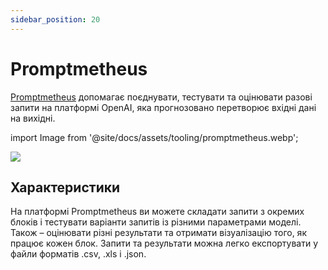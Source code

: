 ```yaml
---
sidebar_position: 20
---
```


# Promptmetheus

[Promptmetheus](https://promptmetheus.com) допомагає поєднувати, тестувати та оцінювати разові запити на платформі OpenAI, яка прогнозовано перетворює вхідні дані на вихідні.

import Image from '@site/docs/assets/tooling/promptmetheus.webp';

<div style={{textAlign: 'center'}}>
  <img src={Image} style={{width: "750px"}} />
</div>

## Характеристики

На платформі Promptmetheus ви можете складати запити з окремих блоків і тестувати варіанти запитів із різними параметрами моделі. Також – оцінювати різні результати та отримати візуалізацію того, як працює кожен блок. Запити та результати можна легко експортувати у файли форматів .csv, .xls і .json. 
